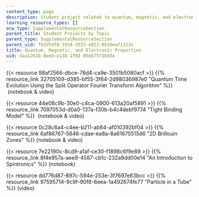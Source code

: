 ```yaml
---
content_type: page
description: Student project related to quantum, magnetic, and electronic properties.
learning_resource_types: []
ocw_type: SupplementalResourceSection
parent_title: Student Projects by Topic
parent_type: SupplementalResourceSection
parent_uid: f62d5df8-3934-2533-e022-8b16ea71313c
title: Quantum, Magnetic, and Electronic Properties
uid: daa1261b-8ee9-e138-1f02-05eb7571bd3a
---
```


{{< resource 98af2566-dbce-78d4-ca9e-3501b5080acf >}} {{% resource_link 32705109-d385-bf55-3f64-2d98036987e0 "Quantum Time Evolution Using the Split Operator Fourier Transform Algorithm" %}}  (notebook & video)

{{< resource 44e08c9b-30e0-c4ca-0900-613a20af5891 >}} {{% resource_link 7097053d-d0a0-137a-f30b-b4c4debf9774 "Tight Binding Model" %}}  (notebook & video)

{{< resource 0c28c6a4-c4ee-b211-ab84-af010392bf04 >}} {{% resource_link 6af86767-5646-cdae-ea8a-8a61675515d6 "2D Brillouin Zones" %}}﻿ (notebook & video)

{{< resource 7e22190c-8cd9-a1af-ce30-f1898c6f9e89 >}} {{% resource_link 8f4e957a-aee9-4587-cb1c-232a9dd00e14 "An Introduction to Spintronics" %}} (notebook)

{{< resource dd776d87-897c-594e-253e-3f7697e63bcc >}} {{% resource_link 97595714-9c9f-90f8-6eea-1a492674fe77 "Particle in a Tube" %}} (video)